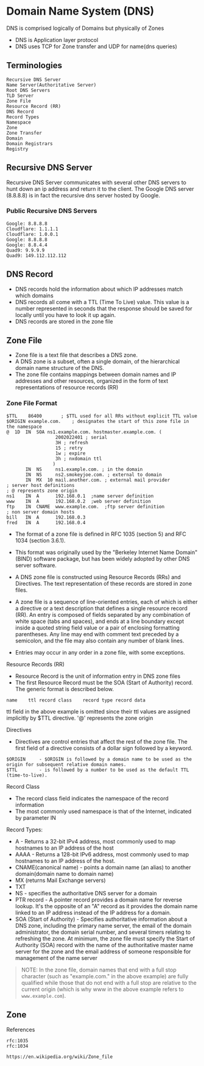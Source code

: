 # Domain Name System (DNS)

DNS is comprised logically of Domains but physically of Zones

- DNS is Application layer protocol
- DNS uses TCP for Zone transfer and UDP for name(dns queries)

## Terminologies
```
Recursive DNS Server
Name Server(Authoritative Server)
Root DNS Servers
TLD Server
Zone File
Resource Record (RR)
DNS Record
Record Types
Namespace
Zone
Zone Transfer
Domain
Domain Registrars
Registry
```

## Recursive DNS Server
Recursive DNS Server communicates with several other DNS servers to hunt down an ip address and return it to the client.
The Google DNS server (8.8.8.8) is in fact the recursive dns server hosted by Google.
### Public Recursive DNS Servers
```
Google: 8.8.8.8
Cloudflare: 1.1.1.1
Cloudflare: 1.0.0.1
Google: 8.8.8.8
Google: 8.8.4.4
Quad9: 9.9.9.9
Quad9: 149.112.112.112
```

## DNS Record
- DNS records hold the information about which IP addresses match which domains
- DNS records all come with a TTL (Time To Live) value. This value is a number represented in seconds that the response should be saved for locally until you have to look it up again.
- DNS records are stored in the zone file

## Zone File
- Zone file is a text file that describes a DNS zone.
- A DNS zone is a subset, often a single domain, of the hierarchical domain name structure of the DNS.
- The zone file contains mappings between domain names and IP addresses and other resources, organized in the form of text representations of resource records (RR)

### Zone File Format
```
$TTL	86400		; $TTL used for all RRs without explicit TTL value
$ORIGIN example.com.	; designates the start of this zone file in the namespace
@  1D  IN  SOA ns1.example.com. hostmaster.example.com. (
			      2002022401 ; serial
			      3H ; refresh
			      15 ; retry
			      1w ; expire
			      3h ; nxdomain ttl
			     )
       IN  NS     ns1.example.com. ; in the domain
       IN  NS     ns2.smokeyjoe.com. ; external to domain
       IN  MX  10 mail.another.com. ; external mail provider
; server host definitions
; @ represents zone origin
ns1    IN  A      192.168.0.1  ;name server definition     
www    IN  A      192.168.0.2  ;web server definition
ftp    IN  CNAME  www.example.com.  ;ftp server definition
; non server domain hosts
bill   IN  A      192.168.0.3
fred   IN  A      192.168.0.4 
```
- The format of a zone file is defined in RFC 1035 (section 5) and RFC 1034 (section 3.6.1).
- This format was originally used by the "Berkeley Internet Name Domain" (BIND) software package, but has been widely adopted by other DNS server software.

- A DNS zone file is constructed using Resource Records (RRs) and Directives. The text representation of these records are stored in zone files.
- A zone file is a sequence of line-oriented entries, each of which is either a directive or a text description that defines a single resource record (RR). An entry is composed of fields separated by any combination of white space (tabs and spaces), and ends at a line boundary except inside a quoted string field value or a pair of enclosing formatting parentheses. Any line may end with comment text preceded by a semicolon, and the file may also contain any number of blank lines.
- Entries may occur in any order in a zone file, with some exceptions.


Resource Records (RR)
- Resource Record is the unit of information entry in DNS zone files
- The first Resource Record must be the SOA (Start of Authority) record. The generic format is described below.
```
name	ttl	record class	record type	record data
```
ttl field in the above example is omitted since their ttl values are assigned implicitly by $TTL directive.
'@' represents the zone origin

Directives
- Directives are control entries that affect the rest of the zone file. The first field of a directive consists of a dollar sign followed by a keyword.
```
$ORIGIN		- $ORIGIN is followed by a domain name to be used as the origin for subsequent relative domain names.
$TTL		- is followed by a number to be used as the default TTL (time-to-live).
```

Record Class
- The record class field indicates the namespace of the record information
- The most commonly used namespace is that of the Internet, indicated by parameter IN


Record Types: 
- A - Returns a 32-bit IPv4 address, most commonly used to map hostnames to an IP address of the host
- AAAA - Returns a 128-bit IPv6 address, most commonly used to map hostnames to an IP address of the host.
- CNAME(canonical name) - points a domain name (an alias) to another domain(domain name to domain name)
- MX (returns Mail Exchange servers)
- TXT
- NS - specifies the authoritative DNS server for a domain
- PTR record - A pointer record provides a domain name for reverse lookup. It's the opposite of an "A" record as it provides the domain name linked to an IP address instead of the IP address for a domain.
- SOA (Start of Authority) - Specifies authoritative information about a DNS zone, including the primary name server, the email of the domain administrator, the domain serial number, and several timers relating to refreshing the zone.
At minimum, the zone file must specify the Start of Authority (SOA) record with the name of the authoritative master name server for the zone and the email address of someone responsible for management of the name server

> NOTE: In the zone file, domain names that end with a full stop character (such as "example.com." in the above example) are fully qualified while those that do not end with a full stop are relative to the current origin (which is why www in the above example refers to `www.example.com`).



## Zone



References
```
rfc:1035
rfc:1034
```
```
https://en.wikipedia.org/wiki/Zone_file
```

